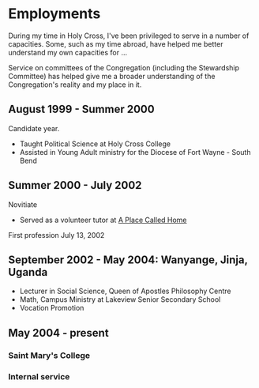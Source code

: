 <!-- Indicate the various employments in which you have been engaged in the Congregation. -->
# Employments

During my time in Holy Cross, I've been privileged to serve in a number of capacities. Some, such as my time abroad, have helped me better understand my own capacities for ...

Service on committees of the Congregation (including the Stewardship Committee) has helped give me a broader understanding of the Congregation's reality and my place in it.

## August 1999 - Summer 2000

Candidate year.

* Taught Political Science at Holy Cross College
* Assisted in Young Adult ministry for the Diocese of Fort Wayne - South Bend

## Summer 2000 - July 2002

Novitiate

* Served as a volunteer tutor at [A Place Called Home](https://apch.org/)

First profession July 13, 2002

## September 2002 - May 2004: Wanyange, Jinja, Uganda

* Lecturer in Social Science, Queen of Apostles Philosophy Centre
* Math, Campus Ministry at Lakeview Senior Secondary School
* Vocation Promotion

## May 2004 - present

### Saint Mary's College

### Internal service
